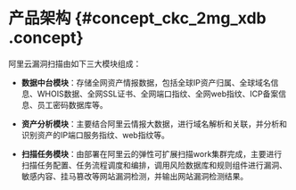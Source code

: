 # 产品架构 {#concept_ckc_2mg_xdb .concept}

阿里云漏洞扫描由如下三大模块组成：

-   **数据中台模块**：存储全网资产情报数据，包括全球IP资产归属、全球域名信息、WHOIS数据、全网SSL证书、全网端口指纹、全网web指纹、ICP备案信息、员工密码数据库等。

-   **资产分析模块**：主要结合阿里云情报大数据，进行域名解析和关联，并分析和识别资产的IP端口服务指纹、web指纹等。

-   **扫描任务模块**：由部署在阿里云的弹性可扩展扫描work集群完成，主要进行扫描任务配置、任务流程调度和编排，调用风险数据库和规则组件进行漏洞、敏感内容、挂马篡改等网站漏洞检测，并输出网站漏洞检测结果。


